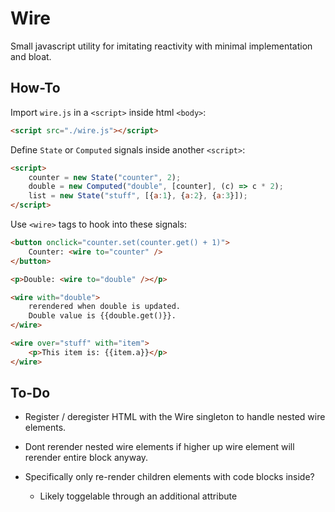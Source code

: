 # Wire

Small javascript utility for imitating reactivity with minimal implementation and bloat.

## How-To

Import `wire.js` in a `<script>` inside html `<body>`:

```html
<script src="./wire.js"></script>
```

Define `State` or `Computed` signals inside another `<script>`:

```html
<script>
    counter = new State("counter", 2);
    double = new Computed("double", [counter], (c) => c * 2);
    list = new State("stuff", [{a:1}, {a:2}, {a:3}]);
</script>
```

Use `<wire>` tags to hook into these signals:

```html
<button onclick="counter.set(counter.get() + 1)">
    Counter: <wire to="counter" />
</button>

<p>Double: <wire to="double" /></p>

<wire with="double">
    rerendered when double is updated.
    Double value is {{double.get()}}.
</wire>

<wire over="stuff" with="item">
    <p>This item is: {{item.a}}</p>
</wire>
```

## To-Do

- Register / deregister HTML with the Wire singleton to handle nested wire elements.

- Dont rerender nested wire elements if higher up wire element will rerender entire block anyway.

- Specifically only re-render children elements with code blocks inside?

  - Likely toggelable through an additional attribute
